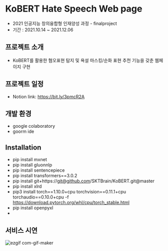 # KoBERT Hate Speech Web page
* 2021 인공지능 창의융합형 인재양성 과정 - finalproject
* 기간 : 2021.10.14 ~ 2021.12.06

## 프로젝트 소개
* KoBERT를 활용한 혐오표현 탐지 및 욕설 마스킹/순화 표현 추천 기능을 갖춘 웹페이지 구현

## 프로젝트 일정
* Notion link: https://bit.ly/3pmcR2A

## 개발 환경
* google colaboratory
* goorm ide

## Installation
* pip install mxnet
* pip install gluonnlp               
* pip install sentencepiece
* pip install transformers==3.0.2
* pip install git+https://git@github.com/SKTBrain/KoBERT.git@master
* pip install xlrd
* pip3 install torch==1.10.0+cpu torchvision==0.11.1+cpu torchaudio==0.10.0+cpu -f https://download.pytorch.org/whl/cpu/torch_stable.html
* pip install openpyxl
* 
## 서비스 시연
![ezgif com-gif-maker](https://user-images.githubusercontent.com/78197111/144001285-f379a72a-1853-4102-b499-ff409541d893.gif)

